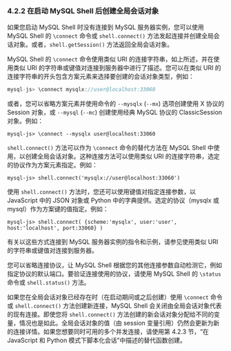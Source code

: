 ### 4.2.2 在启动 MySQL Shell 后创建全局会话对象

如果您启动 MySQL Shell 时没有连接到 MySQL 服务器实例，您可以使用 MySQL Shell 的 `\connect` 命令或 `shell.connect()` 方法发起连接并创建全局会话对象。或者，`shell.getSession()` 方法返回全局会话对象。

MySQL Shell 的 `\connect` 命令使用类似 URI 的连接字符串，如上所述，并在使用类似 URI 的字符串或键值对连接到服务器中进行了描述。您可以在类似 URI 的连接字符串的开头包含方案元素来选择要创建的会话对象类型，例如：

```js
mysql-js> \connect mysqlx://user@localhost:33060
```
或者，您可以省略方案元素并使用命令的 `--mysqlx` (`--mx`) 选项创建使用 X 协议的 Session 对象，或 `--mysql` (`--mc`) 创建使用经典 MySQL 协议的 ClassicSession 对象。例如：

```
mysql-js> \connect --mysqlx user@localhost:33060
```
`shell.connect()` 方法可以作为 `\connect` 命令的替代方法在 MySQL Shell 中使用，以创建全局会话对象。这种连接方法可以使用类似 URI 的连接字符串，选定的协议作为方案元素指定。例如：

```mysql
mysql-js> shell.connect('mysqlx://user@localhost:33060')
```
使用 `shell.connect()` 方法时，您还可以使用键值对指定连接参数，以 JavaScript 中的 JSON 对象或 Python 中的字典提供。选定的协议（mysqlx 或 mysql）作为方案键的值指定。例如：

```mysql
mysql-js> shell.connect( {scheme:'mysqlx', user:'user', host:'localhost', port:33060} )
```
有关以这些方式连接到 MySQL 服务器实例的指令和示例，请参见使用类似 URI 的字符串或键值对连接到服务器。

您可以省略连接协议，让 MySQL Shell 根据您的其他连接参数自动检测它，例如指定协议的默认端口。要验证连接使用的协议，请使用 MySQL Shell 的 `\status` 命令或 `shell.status()` 方法。

如果您在全局会话对象已经存在时（在启动期间或之后创建）使用 `\connect` 命令或 `shell.connect()` 方法创建新连接，MySQL Shell 会关闭由全局会话对象代表的现有连接。即使您将 `shell.connect()` 方法创建的新会话对象分配给不同的变量，情况也是如此。全局会话对象的值（由 session 变量引用）仍然会更新为新的连接详情。如果您想要同时可用的多个并发连接，请使用第 4.2.3 节，“在 JavaScript 和 Python 模式下脚本化会话”中描述的替代函数创建。